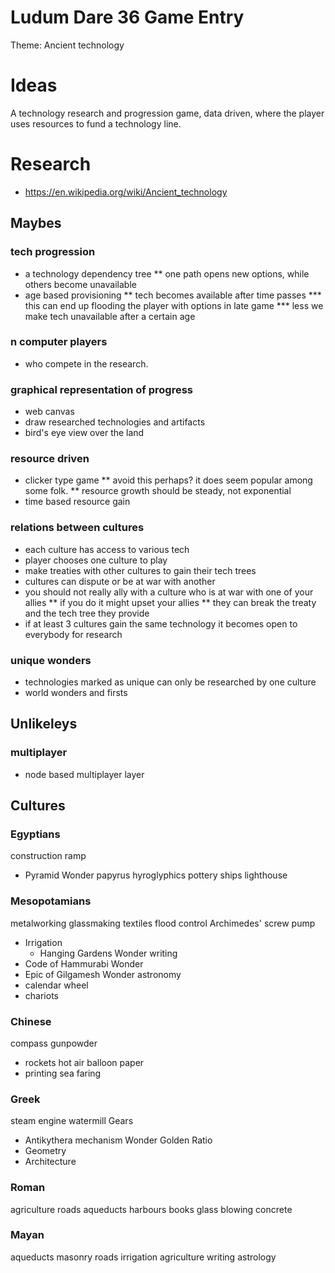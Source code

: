 # Ludum Dare 36 Game Entry

Theme: Ancient technology

# Ideas

A technology research and progression game, data driven, where the player uses resources to fund a technology line.

# Research

* https://en.wikipedia.org/wiki/Ancient_technology

## Maybes

### tech progression
* a technology dependency tree
** one path opens new options, while others become unavailable
* age based provisioning
** tech becomes available after time passes
*** this can end up flooding the player with options in late game
*** less we make tech unavailable after a certain age

### n computer players
* who compete in the research.

### graphical representation of progress
* web canvas
* draw researched technologies and artifacts
* bird's eye view over the land

### resource driven
* clicker type game
** avoid this perhaps? it does seem popular among some folk.
** resource growth should be steady, not exponential
* time based resource gain

### relations between cultures
* each culture has access to various tech
* player chooses one culture to play
* make treaties with other cultures to gain their tech trees
* cultures can dispute or be at war with another
* you should not really ally with a culture who is at war with one of your allies
** if you do it might upset your allies
** they can break the treaty and the tech tree they provide
* if at least 3 cultures gain the same technology it becomes open to everybody for research

### unique wonders
* technologies marked as unique can only be researched by one culture
* world wonders and firsts



## Unlikeleys

### multiplayer
* node based multiplayer layer



## Cultures


### Egyptians

construction ramp
  * Pyramid Wonder
papyrus
hyroglyphics
pottery
ships
lighthouse

### Mesopotamians

metalworking
glassmaking
textiles
flood control
Archimedes' screw pump
  * Irrigation
    * Hanging Gardens Wonder
writing
  * Code of Hammurabi Wonder
  * Epic of Gilgamesh Wonder
astronomy
  * calendar
wheel
  * chariots
  

### Chinese

compass
gunpowder
  * rockets
hot air balloon
paper
  * printing
sea faring

### Greek

steam engine
watermill
Gears
  * Antikythera mechanism Wonder
Golden Ratio
  * Geometry
  * Architecture


### Roman

agriculture
roads
aqueducts
harbours
books
glass blowing
concrete


### Mayan

aqueducts
masonry
roads
irrigation
agriculture
writing
astrology
